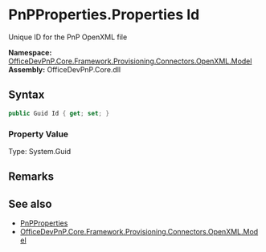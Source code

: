 # PnPProperties.Properties Id
 Unique ID for the PnP OpenXML file   

**Namespace:** [OfficeDevPnP.Core.Framework.Provisioning.Connectors.OpenXML.Model](OfficeDevPnP.Core.Framework.Provisioning.Connectors.OpenXML.Model.md)  
**Assembly:** OfficeDevPnP.Core.dll  
## Syntax
```C#
public Guid Id { get; set; }
```

### Property Value
Type: System.Guid  

## Remarks
  
## See also
- [PnPProperties](OfficeDevPnP.Core.Framework.Provisioning.Connectors.OpenXML.Model.PnPProperties.md) 
- [OfficeDevPnP.Core.Framework.Provisioning.Connectors.OpenXML.Model](OfficeDevPnP.Core.Framework.Provisioning.Connectors.OpenXML.Model.md) 
